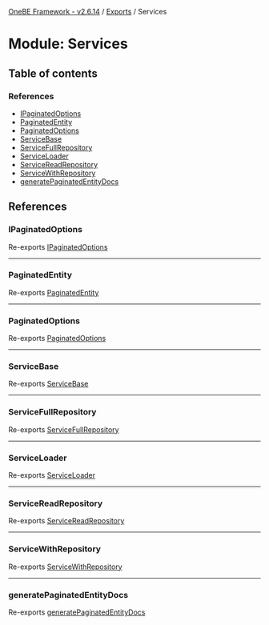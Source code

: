 [OneBE Framework - v2.6.14](../README.md) / [Exports](../modules.md) / Services

# Module: Services

## Table of contents

### References

- [IPaginatedOptions](Services.md#ipaginatedoptions)
- [PaginatedEntity](Services.md#paginatedentity)
- [PaginatedOptions](Services.md#paginatedoptions)
- [ServiceBase](Services.md#servicebase)
- [ServiceFullRepository](Services.md#servicefullrepository)
- [ServiceLoader](Services.md#serviceloader)
- [ServiceReadRepository](Services.md#servicereadrepository)
- [ServiceWithRepository](Services.md#servicewithrepository)
- [generatePaginatedEntityDocs](Services.md#generatepaginatedentitydocs)

## References

### IPaginatedOptions

Re-exports [IPaginatedOptions](../interfaces/Services_PaginationDefinition.IPaginatedOptions.md)

___

### PaginatedEntity

Re-exports [PaginatedEntity](../classes/Services_PaginationDefinition.PaginatedEntity.md)

___

### PaginatedOptions

Re-exports [PaginatedOptions](../classes/Services_PaginationDefinition.PaginatedOptions.md)

___

### ServiceBase

Re-exports [ServiceBase](../classes/Services_ServiceBase.ServiceBase.md)

___

### ServiceFullRepository

Re-exports [ServiceFullRepository](../classes/Services_ServiceFullRepository.ServiceFullRepository.md)

___

### ServiceLoader

Re-exports [ServiceLoader](../classes/Services_ServiceLoader.ServiceLoader.md)

___

### ServiceReadRepository

Re-exports [ServiceReadRepository](../classes/Services_ServiceReadRepository.ServiceReadRepository.md)

___

### ServiceWithRepository

Re-exports [ServiceWithRepository](../classes/Services_ServiceWithRepository.ServiceWithRepository.md)

___

### generatePaginatedEntityDocs

Re-exports [generatePaginatedEntityDocs](Services_PaginationDefinition.md#generatepaginatedentitydocs)
